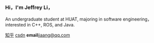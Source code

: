 ### Hi，I'm Jeffrey Li，
An undergraduate student at HUAT, majoring in software engineering，
interested in C++, ROS, and Java.


[知乎](https://www.zhihu.com/people/wo-bu-xiang-qu-ming-96/posts)    [csdn](https://blog.csdn.net/heilDiana)
**email**[iiaang@qq.com](mailto:iiaang@qq.com)
